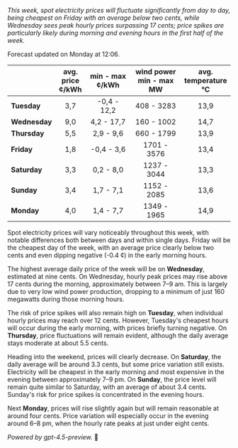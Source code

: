 *This week, spot electricity prices will fluctuate significantly from day to day, being cheapest on Friday with an average below two cents, while Wednesday sees peak hourly prices surpassing 17 cents; price spikes are particularly likely during morning and evening hours in the first half of the week.*

Forecast updated on Monday at 12:06.

|        | avg.<br>price<br>¢/kWh | min - max<br>¢/kWh | wind power<br>min - max<br>MW | avg.<br>temperature<br>°C |
|:-------------|:----------------:|:----------------:|:-------------:|:-------------:|
| **Tuesday**     |       3,7        |    -0,4 - 12,2     |      408 - 3283       |      13,9      |
| **Wednesday** |       9,0        |     4,2 - 17,7     |      160 - 1002       |      14,7      |
| **Thursday**     |       5,5        |     2,9 - 9,6      |      660 - 1799       |      13,9      |
| **Friday**   |       1,8        |    -0,4 - 3,6      |     1701 - 3576       |      13,4      |
| **Saturday**    |       3,3        |     0,2 - 8,0      |     1237 - 3044       |      13,3      |
| **Sunday**   |       3,4        |     1,7 - 7,1      |     1152 - 2085       |      13,6      |
| **Monday**   |       4,0        |     1,4 - 7,7      |     1349 - 1965       |      14,9      |

Spot electricity prices will vary noticeably throughout this week, with notable differences both between days and within single days. Friday will be the cheapest day of the week, with an average price clearly below two cents and even dipping negative (-0.4 ¢) in the early morning hours.

The highest average daily price of the week will be on **Wednesday**, estimated at nine cents. On Wednesday, hourly peak prices may rise above 17 cents during the morning, approximately between 7–9 am. This is largely due to very low wind power production, dropping to a minimum of just 160 megawatts during those morning hours.

The risk of price spikes will also remain high on **Tuesday**, when individual hourly prices may reach over 12 cents. However, Tuesday's cheapest hours will occur during the early morning, with prices briefly turning negative. On **Thursday**, price fluctuations will remain evident, although the daily average stays moderate at about 5.5 cents.

Heading into the weekend, prices will clearly decrease. On **Saturday**, the daily average will be around 3.3 cents, but some price variation still exists. Electricity will be cheapest in the early morning and most expensive in the evening between approximately 7–9 pm. On **Sunday**, the price level will remain quite similar to Saturday, with an average of about 3.4 cents. Sunday's risk for price spikes is concentrated in the evening hours.

Next **Monday**, prices will rise slightly again but will remain reasonable at around four cents. Price variation will especially occur in the evening around 6–8 pm, when the hourly rate peaks at just under eight cents.

*Powered by gpt-4.5-preview.* 🔌
